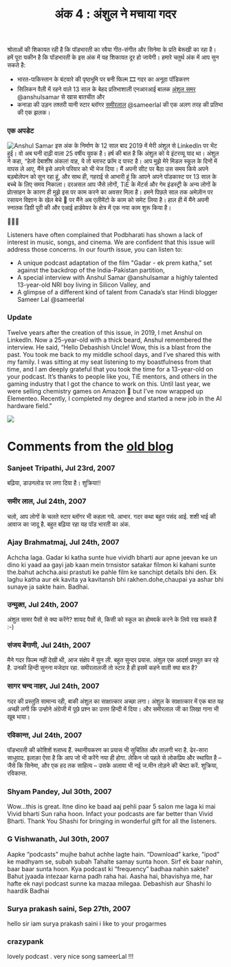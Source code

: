 ﻿---
type: episode
podcasts: [Podbharati Classic]
Season: 1
Episode: 4
Image: "../../images/episode-art/pbclassic-s1e4.png"
title: "अंक 4 : अंशुल ने मचाया गदर"
Description:
Date: "2007-07-23"   # this is the datetime for the when the episode was published. This will default to Date if it is not set. Example is "2016-04-25T04:09:45-05:00"
podcast_duration: 00:21:25
video_embed: "https://www.youtube.com/embed/VRbQ0pKvFCU?si=-Wd7XKCXNPisD4gB&amp;controls=0"
spotify_embed_url: 
soundcloud_embed_url: "https://w.soundcloud.com/player/?url=https%3A//api.soundcloud.com/tracks/281339070&color=%23ff5500"
explicit: "no"
tags: [Entrepreneurship, Chemistry, Movies]
featured: true
allow_comments: false

#podcast_file: "###.mp3" # the name of the podcast file, after the media prefix.
#podcast_bytes: "" # the length of the episode in bytes
#guests: [] # The names of your guests, based on the filename without extension.
#sponsors: []
#subtitle: ""
#images: ["img/episode/default-social.jpg"]
#hosts: [] # The names of your hosts, based on the filename without extension.
#aliases: ["/##"]
#youtube: ""
#media_override # if you want to use a specific URL for the audio file
#truncate: ""
#upcoming: true # set to true if you want this to be listed as upcoming, etc, etc
---
#
श्रोताओं की शिकायत रही है कि पॉडभारती का रवैया गीत-संगीत और सिनेमा के प्रति बेरूखी का रहा है। हमें पूरा यकीन है कि पॉडभारती के इस अंक में यह शिकायत दूर हो जायेगी। हमारे चतुर्थ अंक में आप सुन सकते है:
- भारत-पाकिस्तान के बंटवारे की पृष्ठभूमि पर बनी फिल्म 🎞️ गदर का अनूठा पॉडिकरण
- सिलिकन वैली में रहने वाले 13 साल के बेहद प्रतिभाशाली एनआरआई बालक [अंशुल समर](http://www.elementeo.com/aboutthecreator) @anshulsamar से खास बातचीत और
- कनाडा की उड़न तश्तरी यानी स्टार ब्लॉगर [समीरलाल](http://udantashtari.blogspot.com/) @sameerlal  की एक अलग तरह की प्रतिभा की एक झलक।

### एक अपडेट 
![Anshul Samar](/../../images/posts/anshul_samar.jpg#right 'Anshul Samar') इस अंक के निर्माण के 12 साल बाद 2019 में मेरी अंशुल से LinkedIn पर भेंट हुई। वो अब घनी दाढ़ी वाला 25 वर्षीय युवक है। हर्ष की बात है कि अंशुल को ये इंटरव्यू याद था। अंशुल ने कहा, “हेलो देबाशीष अंकल! वाह, ये तो ब्लास्ट फ्रॉम द पास्ट है। आप मुझे मेरे मिडल स्कूल के दिनों में वापस ले आए, मैंने इसे अपने परिवार को भी भेज दिया। मैं अपनी सीट पर बैठा उस समय किये अपने बड़बोलेपन को सुन रहा हूं, और साथ ही, गहराई से आभारी हूं कि आपने अपने पॉडकास्ट पर 13 साल के बच्चे के लिए समय निकाला। दरअसल आप जैसे लोगों, TiE के मेंटर्स और गेम इंडस्ट्री के अन्य लोगों के प्रोत्साहन के कारण ही मुझे इस पर काम करने का अवसर मिला है। हमने पिछले साल तक अमेज़ॅान पर रसायन विज्ञान के खेल बेचे 🙂 पर मैंने अब एलीमेंटो के काम को समेट लिया है। हाल ही में मैंने अपनी स्नातक डिग्री पूरी की और एआई हार्डवेयर के क्षेत्र में एक नया काम शुरू किया है।

🌸🌸🌸

Listeners have often complained that Podbharati has shown a lack of interest in music, songs, and cinema. We are confident that this issue will address those concerns. In our fourth issue, you can listen to:
- A unique podcast adaptation of the film "Gadar - ek prem katha," set against the backdrop of the India-Pakistan partition,
- A special interview with Anshul Samar  @anshulsamar   a highly talented 13-year-old NRI boy living in Silicon Valley, and
- A glimpse of a different kind of talent from  Canada’s star Hindi blogger Sameer Lal  @sameerlal  

### Update
Twelve years after the creation of this issue, in 2019, I met Anshul on LinkedIn. Now a 25-year-old with a thick beard, Anshul remembered the interview. He said, “Hello Debashish Uncle! Wow, this is a blast from the past. You took me back to my middle school days, and I’ve shared this with my family. I was sitting at my seat listening to my boastfulness from that time, and I am deeply grateful that you took the time for a 13-year-old on your podcast. It’s thanks to people like you, TiE mentors, and others in the gaming industry that I got the chance to work on this. Until last year, we were selling chemistry games on Amazon 🙂 but I’ve now wrapped up Elementeo. Recently, I completed my degree and started a new job in the AI hardware field."

![](/../../images/seperator-gold.png)
# Comments from the [old blog](https://web.archive.org/web/20101114173918/http://www.podbharti.com/episode4/)

### Sanjeet Tripathi, Jul 23rd, 2007
बढ़िया, डाउनलोड पर लगा दिया है। शुक्रिया!!

### समीर लाल, Jul 24th, 2007
चलो, आप लोगों के चलते स्टार ब्लॉगर भी कहला गये. आभार. गदर कथा बहुत पसंद आई. शशी भाई की आवाज का जादू है. बहुत बढ़िया रहा यह पॉड भारती का अंक.

### Ajay Brahmatmaj, Jul 24th, 2007
Achcha laga. Gadar ki katha sunte hue vividh bharti aur apne jeevan ke un dino ki yaad aa gayi jab kaan mein trnsistor satakar filmon ki kahani sunte the.bahut achcha.aisi prastuti ke pahle film ke sanchipt details bhi den. Ek laghu katha aur ek kavita ya kavitansh bhi rakhen.dohe,chaupai ya ashar bhi sunaye ja sakte hain. Badhai.

### उन्मुक्त, Jul 24th, 2007
अंशुल सामर पैसों से क्या करेंगे? शायद पैसों से, किसी को स्कूल का होमवर्क करने के लिये रख सकते हैं :-)

### संजय बेंगाणी, Jul 24th, 2007
मैने गदर फिल्म नहीं देखी थी, आज संक्षेप में सुन ली. बहुत सुन्दर प्रयास. अंशुल एक आदर्श प्रस्तुत कर रहे है. उनकी हिन्दी सुनना मजेदार रहा. समीरलालजी तो स्टार है ही इसमें कहने वाली क्या बात है?

### सागर चन्द नाहर, Jul 24th, 2007
गदर की प्रस्तुति सामान्य रही, बाकी अंशुल का साक्षात्कार अच्छा लगा। अंशुल के साक्षात्कार में एक बात यह अच्छी लगी कि उन्होने अंग्रेजी में पूछे प्रश्न का उत्तर हिन्दी में दिया। और समीरलाल जी का लिखा गाना भी खूब भाया।

### रविकान्त, Jul 24th, 2007
पॉडभारती की कोशिशें श्लाघ्य हैं. स्थानीयकरण का प्रयास भी सुचिंतित और ताज़गी भरा है. ढेर-सारा साधुवाद. इलाक़ा ऐसा है कि आप जो भी करेंगे नया ही होगा. लेकिन जो पहले से लोकप्रिय और स्थापित है – जैसे कि सिनेमा, और एक हद तक साहित्य – उसके अलावा भी नई ज.मीन तोड़ने की चेष्टा करें. शुक्रिया, रविकान्त.

### Shyam Pandey, Jul 30th, 2007
Wow…this is great. Itne dino ke baad aaj pehli paar 5 salon me laga ki mai Vivid bharti Sun raha hoon. Infact your podcasts are far better than Vivid Bharti. Thank You Shashi for bringing in wonderful gift for all the listeners.

### G Vishwanath, Jul 30th, 2007
Aapke “podcasts” mujhe bahut achhe lagte hain. “Download” karke, “ipod” ke madhyam se, subah subah Tahalte samay sunta hoon. Sirf ek baar nahin, baar baar sunta hoon. Kya podcast ki “frequency” badhaa nahin sakte? Bahut jyaada intezaar karna padh raha hai. Aasha hai, bhavishya me, har hafte ek nayi podcast sunne ka mazaa milegaa. Debashish aur Shashi lo haardik Badhai

### Surya prakash saini, Sep 27th, 2007
hello sir iam surya prakash saini i like to your progarmes

### crazypank
lovely podcast . very nice song sameerLal !!!